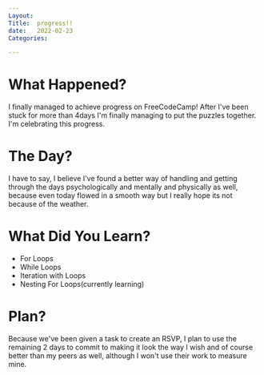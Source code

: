 ```yaml
---
Layout:
Title:  progress!!
date:   2022-02-23
Categories:

---
```


# What Happened?
I finally managed to achieve progress on FreeCodeCamp! After I've been stuck for more than 4days I'm finally managing to put the puzzles together. I'm celebrating this progress.

# The Day?
I have to say, I believe I've found a better way of handling and getting through the days psychologically and mentally and physically as well, because even today flowed in a smooth way but I really hope its not because of the weather.

# What Did You Learn?
- For Loops
- While Loops
- Iteration with Loops
- Nesting For Loops(currently learning)

# Plan?
Because we've been given a task to create an RSVP, I plan to use the remaining 2 days to commit to making it look the way I wish and of course better than my peers as well, although I won't use their work to measure mine.